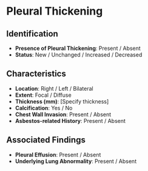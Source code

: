 
# Pleural Thickening

## Identification

- **Presence of Pleural Thickening**: Present / Absent
- **Status**: New / Unchanged / Increased / Decreased

## Characteristics

- **Location**: Right / Left / Bilateral
- **Extent**: Focal / Diffuse
- **Thickness (mm)**: [Specify thickness]
- **Calcification**: Yes / No
- **Chest Wall Invasion**: Present / Absent
- **Asbestos-related History**: Present / Absent

## Associated Findings

- **Pleural Effusion**: Present / Absent
- **Underlying Lung Abnormality**: Present / Absent
